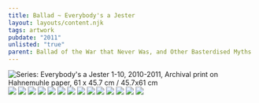```yaml
---
title: Ballad ~ Everybody's a Jester
layout: layouts/content.njk
tags: artwork
pubdate: "2011"
unlisted: "true"
parent: Ballad of the War that Never Was, and Other Basterdised Myths
---
```

![Series: Everybody's a Jester 1-10, 2010-2011, Archival print on Hahnemuhle paper, 61 x 45.7 cm / 45.7x61 cm](https://ik.imagekit.io/mp/aam/tr:w-1000/Everybody's%20a%20Jester%20Series_01.jpg)
![](https://ik.imagekit.io/mp/aam/tr:w-1000/Everybody's%20a%20Jester%20Series_02.jpg)
![](https://ik.imagekit.io/mp/aam/tr:w-1000/Everybody's%20a%20Jester%20Series_03.jpg)
![](https://ik.imagekit.io/mp/aam/tr:w-1000/Everybody's%20a%20Jester%20Series_04.jpg)
![](https://ik.imagekit.io/mp/aam/tr:w-1000/Everybody's%20a%20Jester%20Series_05.jpg)
![](https://ik.imagekit.io/mp/aam/tr:w-1000/Everybody's%20a%20Jester%20Series_06.jpg)
![](https://ik.imagekit.io/mp/aam/tr:w-1000/Everybody's%20a%20Jester%20Series_07.jpg)
![](https://ik.imagekit.io/mp/aam/tr:w-1000/Everybody's%20a%20Jester%20Series_08.jpg)
![](https://ik.imagekit.io/mp/aam/tr:w-1000/Everybody's%20a%20Jester%20Series_09.jpg)
![](https://ik.imagekit.io/mp/aam/tr:w-1000/Everybody's%20a%20Jester%20Series_10.jpg)
![](https://ik.imagekit.io/mp/aam/tr:w-1000/Everybody's%20a%20Jester%20Series_11.jpg)
![](https://ik.imagekit.io/mp/aam/tr:w-1000/Everybody's%20a%20Jester%20Series_12.jpg)
![](https://ik.imagekit.io/mp/aam/tr:w-1000/Everybody's%20a%20Jester%20Series_13.jpg)
![](https://ik.imagekit.io/mp/aam/tr:w-1000/Everybody's%20a%20Jester%20Series_14.jpg)
![](https://ik.imagekit.io/mp/aam/tr:w-1000/Everybody's%20a%20Jester%20Series_15.jpg)
